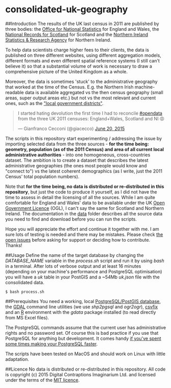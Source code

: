 consolidated-uk-geography
=========================

##Introduction
The results of the UK last census in 2011 are published by three bodies: the [Office for National Statistics](http://www.ons.gov.uk/) for England and Wales, the [National Records for Scotland](http://www.nrscotland.gov.uk/) for Scotland and the [Northern Ireland Statistics & Research Agency](http://www.nisra.gov.uk) for Northern Ireland.

To help data scientists charge higher fees to their clients, the data is published on three different websites, using different aggregation models, different formats and even different spatial reference systems (I still can't believe it) so that a substantial volume of work is necessary to draw a comprehensive picture of the United Kingdom as a whole.

Moreover, the data is sometimes 'stuck' to the administrative geography that worked at the time of the Census. E.g. the Northern Irish machine-readable data is available aggregated vs the then census geography (small areas, super output areas etc.) but not vs the most relevant and current ones, such as the ["local government districts"](https://en.wikipedia.org/wiki/Local_government_in_Northern_Ireland).

<blockquote class="twitter-tweet" lang="en"><p lang="en" dir="ltr">I started hating devolution the first time I had to reconcile <a href="https://twitter.com/hashtag/opendata?src=hash">#opendata</a> from the three UK 2011 censuses: England+Wales, Scotland and NI 😡</p>&mdash; Gianfranco Cecconi (@giacecco) <a href="https://twitter.com/giacecco/status/612226696037683200">June 20, 2015</a></blockquote>
<script async src="//platform.twitter.com/widgets.js" charset="utf-8"></script>

The scripts in this repository start experimenting / addressing the issue by importing selected data from the three sources - **for the time being: geometry, population (as of the 2011 Census) and area of all current local administrative authorities** - into one homogeneous, cross-countries dataset. The ambition is to create a dataset that describes the latest administrative geographies (the ones most people would know and "connect to") vs the latest coherent demographics (as I write, just the 2011 Census' total population numbers).

Note that **for the time being, no data is distributed or re-distributed in this repository**, but just the code to produce it yourself, as I did not have the time to assess in detail the licensing of all the sources. While I am quite comfortable for England and Wales' data to be available under the UK [Open Government Licence](http://www.nationalarchives.gov.uk/doc/open-government-licence) (OGL), I can't say the same for Scotland and Northern Ireland. The documentation in the [data](data) folder describes all the source data you need to find and download before you can run the scripts.

Hope you will appreciate the effort and continue it together with me. I am sure lots of testing is needed and there may be mistakes. Please check [the open issues](https://github.com/Digital-Contraptions-Imaginarium/consolidated-uk-geography/issues) before asking for support or deciding how to contribute. Thanks!

##Usage
Define the name of the target database by changing the _DATABASE_NAME_ variable in the _process.sh_ script and run it by using _bash_ in a terminal. After lots of verbose output and at least 16 minutes (depending on your machine's performance and PostgreSQL optimisation) you will have a _uk_ table in your PostGIS and a ~54Mb _uk.json_ file with the consolidated data.
```
$ bash process.sh
```

##Prerequisites
You need a working, local [PostgreSQL/PostGIS database](http://postgis.net/), the [GDAL](http://www.gdal.org/) command line utilities (we use _shp2pgsql_ and _ogr2ogr_), [csvfix](http://neilb.bitbucket.org/csvfix/) and an [R](http://www.r-project.org/) environment with the _gdata_ package installed (to read directly from MS Excel files).

The PostgreSQL commands assume that the current user has administrative rights and no password set. Of course this is bad practice if you use that PostgreSQL for anything but development. It comes handy [if you've spent some times making your PostgreSQL faster](http://big-elephants.com/2012-12/tuning-postgres-on-macos/).

The scripts have been tested on MacOS and should work on Linux with little adaptation.

##Licence
No data is distributed or re-distributed in this repository. All code is copyright (c) 2015 Digital Contraptions Imaginarium Ltd. and licensed under the terms of the [MIT licence](LICENCE.md).
